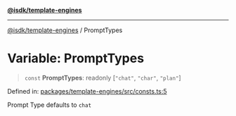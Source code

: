[**@isdk/template-engines**](../README.md)

***

[@isdk/template-engines](../globals.md) / PromptTypes

# Variable: PromptTypes

> `const` **PromptTypes**: readonly \[`"chat"`, `"char"`, `"plan"`\]

Defined in: [packages/template-engines/src/consts.ts:5](https://github.com/isdk/template-engines.js/blob/466ebe226b36554b365e0202c4f1d42ff9f95a09/src/consts.ts#L5)

Prompt Type
defaults to `chat`
